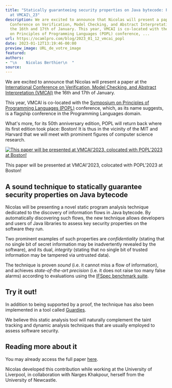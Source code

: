 ```yaml
---
title: "Statically guaranteeing security properties on Java bytecode: Paper presentation
  at VMCAI\_23"
description: We are excited to announce that Nicolas will present a paper at the International
  Conference on Verification, Model Checking, and Abstract Interpretation (VMCAI)
  the 16th and 17th of January. This year, VMCAI is co-located with the Symposium
  on Principles of Programming Languages (POPL) conference, ...
url: https://ocamlpro.com/blog/2023_01_12_vmcai_popl
date: 2023-01-12T13:19:46-00:00
preview_image: URL_de_votre_image
featured:
authors:
- "\n    Nicolas Berthier\n  "
source:
---
```


<p></p>
<p>We are excited to announce that Nicolas will present a paper at the <a href="https://popl23.sigplan.org/home/VMCAI-2023">International Conference on Verification, Model Checking, and Abstract Interpretation (VMCAI)</a> the 16th and 17th of January.</p>
<p>This year, VMCAI is co-located with the <a href="https://popl23.sigplan.org/">Symposium on Principles of Programming Languages (POPL)</a> conference, which, as its name suggests, is a flagship conference in the Programming Languages domain.</p>
<p>What's more, for its 50th anniversary edition, POPL will return back where its first edition took place: Boston!
It is thus in the vicinity of the MIT and Harvard that we will meet with prominent figures of computer science research.</p>
<p>
</p><div class="figure">
  <p>
    <a href="https://ocamlpro.com/blog/assets/img/popl2023.jpg">
      <img src="https://ocamlpro.com/blog/assets/img/popl2023.jpg" alt="This paper will be presented at VMCAI'2023, colocated with POPL'2023 at Boston!"/>
    </a>
    </p><div class="caption">
      This paper will be presented at VMCAI'2023, colocated with POPL'2023 at Boston!
    </div>
  
</div>


<h2>A sound technique to statically guarantee security properties on Java bytecode</h2>
<p>Nicolas will be presenting a novel static program analysis technique dedicated to the discovery of information flows in Java bytecode.
By automatically discovering such flows, the new technique allows developers and users of Java libraries to assess key security properties on the software they run.</p>
<p>Two prominent examples of such properties are <em>confidentiality</em> (stating that no single bit of secret information may be inadvertently revealed by the software), and its dual, <em>integrity</em> (stating that no single bit of trusted information may be tampered via untrusted data).</p>
<p>The technique is proven <em>sound</em> (i.e. it cannot miss a flow of information), and achieves <em>state-of-the-art precision</em> (i.e. it does not raise too many false alarms) according to evaluations using the <a href="https://pp.ipd.kit.edu/uploads/publikationen/ifspec18nordsec.pdf">IFSpec benchmark suite</a>.</p>
<h2>Try it out!</h2>
<p>In addition to being supported by a proof, the technique has also been implemented in a tool called <a href="http://nberth.space/symmaries">Guardies</a>.</p>
<p>We believe this static analysis tool will naturally complement the taint tracking and dynamic analysis techniques that are usually employed to assess software security.</p>
<h2>Reading more about it</h2>
<p>You may already access the full paper <a href="https://arxiv.org/abs/2211.03450">here</a>.</p>
<p>Nicolas developed this contribution while working at the University of Liverpool, in collaboration with Narges Khakpour, herself from the University of Newcastle.</p>

